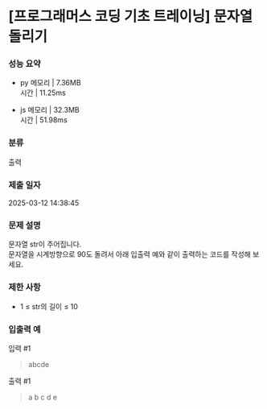 # [프로그래머스 코딩 기초 트레이닝] 문자열 돌리기

### 성능 요약

- py
  메모리 | 7.36MB  
  시간 | 11.25ms

- js
  메모리 | 32.3MB  
  시간 | 51.98ms

### 분류

출력

### 제출 일자

2025-03-12 14:38:45

### 문제 설명

문자열 str이 주어집니다.  
문자열을 시계방향으로 90도 돌려서 아래 입출력 예와 같이 출력하는 코드를 작성해 보세요.

### 제한 사항

- 1 ≤ str의 길이 ≤ 10

### 입출력 예

입력 #1

> abcde

출력 #1

> a
> b
> c
> d
> e
